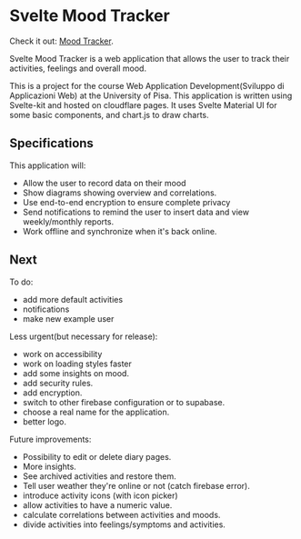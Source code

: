 # Svelte Mood Tracker

Check it out: [Mood Tracker](svelte-mood-tracker.pages.dev).

Svelte Mood Tracker is a web application that allows the user to track their activities, feelings and overall mood.

This is a project for the course Web Application Development(Sviluppo di Applicazioni Web) at the University of Pisa.
This application is written using Svelte-kit and hosted on cloudflare pages.
It uses Svelte Material UI for some basic components, and chart.js to draw charts.

## Specifications

This application will:

- Allow the user to record data on their mood
- Show diagrams showing overview and correlations.
- Use end-to-end encryption to ensure complete privacy
- Send notifications to remind the user to insert data and view weekly/monthly reports.
- Work offline and synchronize when it's back online.


## Next

To do:

- add more default activities
- notifications
- make new example user

Less urgent(but necessary for release):

- work on accessibility
- work on loading styles faster
- add some insights on mood.
- add security rules.
- add encryption.
- switch to other firebase configuration or to supabase.
- choose a real name for the application.
- better logo.

Future improvements:

- Possibility to edit or delete diary pages.
- More insights.
- See archived activities and restore them.
- Tell user weather they're online or not (catch firebase error).
- introduce activity icons (with icon picker)
- allow activities to have a numeric value.
- calculate correlations between activities and moods.
- divide activities into feelings/symptoms and activities.
